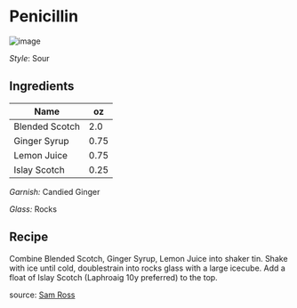 # Penicillin

![image](https://cdn.shopify.com/s/files/1/0583/3185/products/Penicillin2.0_5000x.jpg?v=1607060729)

_Style_: Sour

## Ingredients

| Name | oz |
| ----------- | ------- |
| Blended Scotch | 2.0 |
| Ginger Syrup | 0.75 |
| Lemon Juice | 0.75 |
| Islay Scotch | 0.25 |

_Garnish:_ Candied Ginger

_Glass:_ Rocks

## Recipe

Combine Blended Scotch, Ginger Syrup, Lemon Juice into shaker tin. Shake with ice until cold, doublestrain into rocks glass with a large icecube. Add a float of Islay Scotch (Laphroaig 10y preferred) to the top.

source: [Sam Ross](https://punchdrink.com/recipes/penicillin/)

[^1]: Citrus forward
[^2]: Sam Ross
[^3]: Modern Classic
